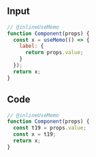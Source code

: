 
## Input

```javascript
// @inlineUseMemo
function Component(props) {
  const x = useMemo(() => {
    label: {
      return props.value;
    }
  });
  return x;
}

```

## Code

```javascript
// @inlineUseMemo
function Component(props) {
  const t19 = props.value;
  const x = t19;
  return x;
}

```
      